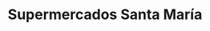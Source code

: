 ---
title: "Supermercados Santa María"
url: /quito/supermercados-santa-maria-avenida-juan-molineros/
shop: Supermarkt
---